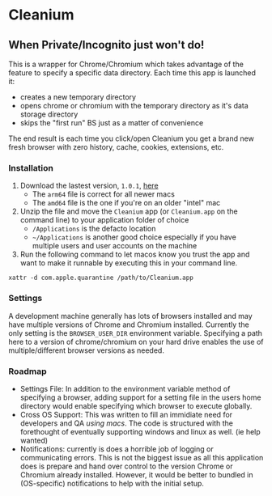 # Cleanium

## When Private/Incognito just won't do!

This is a wrapper for Chrome/Chromium which takes advantage of the feature to specify a specific data directory.  Each time this app is launched it:
* creates a new temporary directory
* opens chrome or chromium with the temporary directory as it's data storage directory
* skips the "first run" BS just as a matter of convenience

The end result is each time you click/open Cleanium you get a brand new fresh browser with zero history, cache, cookies, extensions, etc.

### Installation

1. Download the lastest version, `1.0.1`, [here](https://github.com/xcsrz/Cleanium/releases/tag/v1.0.1)
    - The `arm64` file is correct for all newer macs
    - The `amd64` file is the one if you're on an older "intel" mac
2. Unzip the file and move the `Cleanium` app (or `Cleanium.app` on the command line) to your application folder of choice
    - `/Applications` is the defacto location
    - `~/Applications` is another good choice especially if you have multiple users and user accounts on the machine
3. Run the following command to let macos know you trust the app and want to make it runnable by executing this in your command line.

```
xattr -d com.apple.quarantine /path/to/Cleanium.app
```

### Settings

A development machine generally has lots of browsers installed and may have multiple versions of Chrome and Chromium installed.  Currently the only setting is the `BROWSER_USER_DIR` environment variable.  Specifying a path here to a version of chrome/chromium on your hard drive enables the use of multiple/different browser versions as needed.  

### Roadmap

* Settings File: In addition to the environment variable method of specifying a browser, adding support for a setting file in the users home directory would enable specifying which browser to execute globally.
* Cross OS Support: This was written to fill an immidiate need for developers and QA _using macs_.  The code is structured with the forethought of eventually supporting windows and linux as well.  (ie help wanted)
* Notifications: currently is does a horrible job of logging or communicating errors.  This is not the biggest issue as all this application does is prepare and hand over control to the version Chrome or Chromium already installed.  However, it would be better to bundled in (OS-specific) notifications to help with the initial setup.